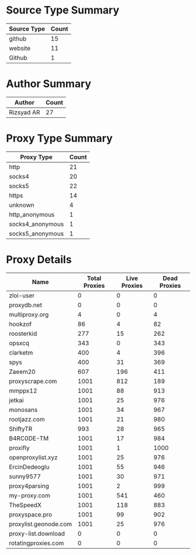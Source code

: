# Source Type Summary

| Source Type | Count |
|-------------|-------|
| github | 15 |
| website | 11 |
| Github | 1 |


# Author Summary

| Author | Count |
|--------|-------|
| Rizsyad AR | 27 |


# Proxy Type Summary

| Proxy Type | Count |
|------------|-------|
| http | 21 |
| socks4 | 20 |
| socks5 | 22 |
| https | 14 |
| unknown | 4 |
| http_anonymous | 1 |
| socks4_anonymous | 1 |
| socks5_anonymous | 1 |


# Proxy Details

| Name | Total Proxies | Live Proxies | Dead Proxies |
|------|---------------|--------------|---------------|
| zloi-user | 0 | 0 | 0 |
| proxydb.net | 0 | 0 | 0 |
| multiproxy.org | 4 | 0 | 4 |
| hookzof | 86 | 4 | 82 |
| roosterkid | 277 | 15 | 262 |
| opsxcq | 343 | 0 | 343 |
| clarketm | 400 | 4 | 396 |
| spys | 400 | 31 | 369 |
| Zaeem20 | 607 | 196 | 411 |
| proxyscrape.com | 1001 | 812 | 189 |
| mmppx12 | 1001 | 88 | 913 |
| jetkai | 1001 | 25 | 976 |
| monosans | 1001 | 34 | 967 |
| rootjazz.com | 1001 | 21 | 980 |
| ShiftyTR | 993 | 28 | 965 |
| B4RC0DE-TM | 1001 | 17 | 984 |
| proxifly | 1001 | 1 | 1000 |
| openproxylist.xyz | 1001 | 25 | 976 |
| ErcinDedeoglu | 1001 | 55 | 946 |
| sunny9577 | 1001 | 30 | 971 |
| proxy4parsing | 1001 | 2 | 999 |
| my-proxy.com | 1001 | 541 | 460 |
| TheSpeedX | 1001 | 118 | 883 |
| proxyspace.pro | 1001 | 99 | 902 |
| proxylist.geonode.com | 1001 | 25 | 976 |
| proxy-list.download | 0 | 0 | 0 |
| rotatingproxies.com | 0 | 0 | 0 |
